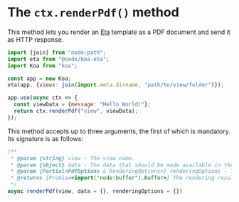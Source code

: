 # The `ctx.renderPdf()` method
This method lets you render an [Eta](https://eta.js.org) template as a PDF document and send it as HTTP response.

```js
import {join} from "node:path";
import eta from "@cedx/koa-eta";
import Koa from "koa";

const app = new Koa;
eta(app, {views: join(import.meta.dirname, "path/to/view/folder")});

app.use(async ctx => {
  const viewData = {message: "Hello World!"};
  return ctx.renderPdf("view", viewData);
});
```

This method accepts up to three arguments, the first of which is mandatory.
Its signature is as follows:

```js
/**
 * @param {string} view - The view name.
 * @param {object} data - The data that should be made available in the view.
 * @param {Partial<PdfOptions & RenderingOptions>} renderingOptions - The rendering options.
 * @returns {Promise<import("node:buffer").Buffer>} The rendering result.
 */
async renderPdf(view, data = {}, renderingOptions = {})
```
